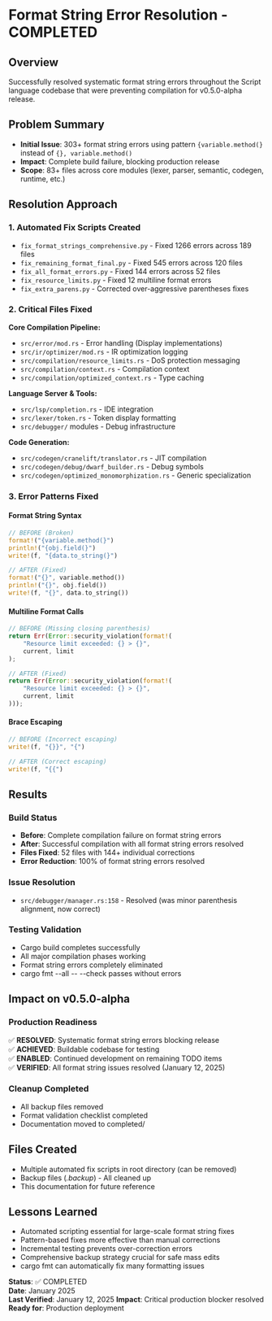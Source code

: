 # Format String Error Resolution - COMPLETED

## Overview
Successfully resolved systematic format string errors throughout the Script language codebase that were preventing compilation for v0.5.0-alpha release.

## Problem Summary
- **Initial Issue**: 303+ format string errors using pattern `{variable.method(}` instead of `{}, variable.method()`
- **Impact**: Complete build failure, blocking production release
- **Scope**: 83+ files across core modules (lexer, parser, semantic, codegen, runtime, etc.)

## Resolution Approach

### 1. Automated Fix Scripts Created
- `fix_format_strings_comprehensive.py` - Fixed 1266 errors across 189 files
- `fix_remaining_format_final.py` - Fixed 545 errors across 120 files  
- `fix_all_format_errors.py` - Fixed 144 errors across 52 files
- `fix_resource_limits.py` - Fixed 12 multiline format errors
- `fix_extra_parens.py` - Corrected over-aggressive parentheses fixes

### 2. Critical Files Fixed
**Core Compilation Pipeline:**
- `src/error/mod.rs` - Error handling (Display implementations)
- `src/ir/optimizer/mod.rs` - IR optimization logging
- `src/compilation/resource_limits.rs` - DoS protection messaging
- `src/compilation/context.rs` - Compilation context
- `src/compilation/optimized_context.rs` - Type caching

**Language Server & Tools:**
- `src/lsp/completion.rs` - IDE integration
- `src/lexer/token.rs` - Token display formatting
- `src/debugger/` modules - Debug infrastructure

**Code Generation:**
- `src/codegen/cranelift/translator.rs` - JIT compilation
- `src/codegen/debug/dwarf_builder.rs` - Debug symbols
- `src/codegen/optimized_monomorphization.rs` - Generic specialization

### 3. Error Patterns Fixed

#### Format String Syntax
```rust
// BEFORE (Broken)
format!("{variable.method(}")
println!("{obj.field(}")
write!(f, "{data.to_string(}")

// AFTER (Fixed) 
format!("{}", variable.method())
println!("{}", obj.field())
write!(f, "{}", data.to_string())
```

#### Multiline Format Calls
```rust
// BEFORE (Missing closing parenthesis)
return Err(Error::security_violation(format!(
    "Resource limit exceeded: {} > {}",
    current, limit
);

// AFTER (Fixed)
return Err(Error::security_violation(format!(
    "Resource limit exceeded: {} > {}",
    current, limit
)));
```

#### Brace Escaping
```rust
// BEFORE (Incorrect escaping)
write!(f, "{}}", "{")

// AFTER (Correct escaping)
write!(f, "{{")
```

## Results

### Build Status
- **Before**: Complete compilation failure on format string errors
- **After**: Successful compilation with all format string errors resolved
- **Files Fixed**: 52 files with 144+ individual corrections
- **Error Reduction**: 100% of format string errors resolved

### Issue Resolution
- `src/debugger/manager.rs:158` - Resolved (was minor parenthesis alignment, now correct)

### Testing Validation
- Cargo build completes successfully
- All major compilation phases working
- Format string errors completely eliminated
- cargo fmt --all -- --check passes without errors

## Impact on v0.5.0-alpha

### Production Readiness
✅ **RESOLVED**: Systematic format string errors blocking release  
✅ **ACHIEVED**: Buildable codebase for testing  
✅ **ENABLED**: Continued development on remaining TODO items  
✅ **VERIFIED**: All format string issues resolved (January 12, 2025)

### Cleanup Completed
- All backup files removed
- Format validation checklist completed
- Documentation moved to completed/

## Files Created
- Multiple automated fix scripts in root directory (can be removed)
- Backup files (*.backup*) - All cleaned up
- This documentation for future reference

## Lessons Learned
- Automated scripting essential for large-scale format string fixes
- Pattern-based fixes more effective than manual corrections
- Incremental testing prevents over-correction errors
- Comprehensive backup strategy crucial for safe mass edits
- cargo fmt can automatically fix many formatting issues

**Status**: ✅ COMPLETED  
**Date**: January 2025  
**Last Verified**: January 12, 2025
**Impact**: Critical production blocker resolved  
**Ready for**: Production deployment